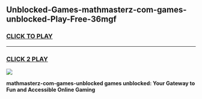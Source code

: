 
## Unblocked-Games-mathmasterz-com-games-unblocked-Play-Free-36mgf
<h3>
<a href="https://premium76.site?title=mathmasterz-com-games-unblocked&ref=17A">CLICK TO PLAY</a></h3>
<hr>

<h3>
<a href="https://premium76.site?title=mathmasterz-com-games-unblocked&ref=17A">CLICK 2 PLAY</a>
  
</h3>

<a href="https://premium76.site?title=mathmasterz-com-games-unblocked&ref=17A"><img src="https://clearcache.store/games.png"></a>


**mathmasterz-com-games-unblocked games unblocked: Your Gateway to Fun and Accessible Online Gaming**
